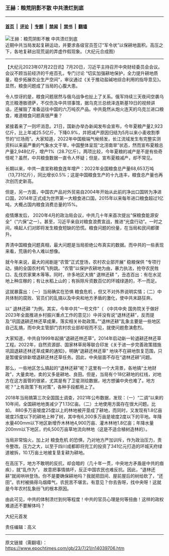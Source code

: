 ### 王赫：粮荒阴影不散 中共溃烂到底

---

#### [首页](../../../..?n14039706) &nbsp;|&nbsp; [评论](../../../../../epoch-comment?n14039706) &nbsp;|&nbsp; [专题](../../../../../epoch-special?n14039706) &nbsp;|&nbsp; [禁闻](../../../../../epoch-news?n14039706) &nbsp;|&nbsp; [禁书](../../../../../books?n14039706) &nbsp;|&nbsp; [翻墙](https://github.com/gfw-breaker/nogfw/blob/master/README.md?n14039706)


<div><img alt="王赫：粮荒阴影不散 中共溃烂到底" class="attachment-djy_600_400 size-djy_600_400 wp-post-image" src="https://i.epochtimes.com/assets/uploads/2022/04/id13687144-7ae9af2a64900e8228b398e3480ca6bc-600x400.jpg"/>
<div class="caption">
 近期中共当局发起复耕运动，并要求各级官员签订“军令状”以保耕地面积。高压之下，各地复耕出现荒诞的弄虚作假现象。（大纪元合成图）
</div></div><hr/><div class="post_content" id="artbody" itemprop="articleBody">
 <!-- article content begin -->
 <p>
  【大纪元2023年07月22日讯】7月20日，习近平主持召开中央财经委员会会议。会议不顾当前经济的千疮百孔，专门讨论 “切实加强耕地保护，全力提升耕地质量，稳步拓展农业生产空间”，审议通过《关于推动盐碱地综合利用的指导意见》。显然，粮食问题成了当局的心腹大患。
 </p>
 <p>
  令人惊讶的是，粮食问题居然与俄乌战争也扯上了关系。俄军持续三天夜间空袭乌克兰粮港敖德萨，不仅伤及中共领事馆，据乌克兰总统泽连斯基19日的视频讲话，还摧毁了准备运往中国的六万吨农产品。中共竟然从炮火连天的乌克兰进口粮食，难道粮食问题真很严重？
 </p>
 <p>
  紧接着来了一则坏消息。21日，国新办举办新闻发布会宣布，今年夏粮产量2,923亿斤，比上年减25.5亿斤，下降0.9%，并把减产原因归结为5月以来小麦收割季节的“烂场雨”。大家知道，2022年中国极端气候频发，长江流域发生有完整实测资料以来最严重的气象水文干旱，中国整体呈现“北涝南旱”状态，然而宣布夏粮总产量2,948亿斤，增产1%（28.7亿斤）。两项比较，今年夏粮的减产是不是有些奇怪呢？虽然，中共粮食数据一直令人怀疑；但是，宣布夏粮减产，却不常见。
 </p>
 <p>
  长期以来，中共一直宣称粮食连年增产：2022年全国粮食总产量68,653万吨（13,731亿斤），同比增长0.5%；这是中国粮食生产的十九连丰，粮食总产量也再次创历史新高。
 </p>
 <p>
  但是，另一方面，中国农产品对外贸易自2004年开始从此前的净出口国转为净进口国，2014年正式成为世界第一大粮食进口国，2015年以来每年进口粮食超过1亿吨，大概占国内粮食消费总量的15%。
 </p>
 <p>
  疫情爆发后， 2020年4月的政治局会议，中共几十年来首次提出“保粮食能源安全”（“六保”之一）。甚至，习近平亲自对粮食浪费宣战，推进“光盘行动”。一时之间，唤起人们对即将发生粮食短缺的恐慌。粮食问题的份量，在当局和民间都骤升。
 </p>
 <p>
  弄清中国粮食问题真相，最大问题是当局拒绝公布真实的数据。而中共的一些表现来看，荒唐的令人难以想像。
 </p>
 <p>
  就今年来说，最大的闹剧是“农管”正式登场，农村农业部开展“
  <ok href="https://www.epochtimes.com/gb/tag/%E7%A8%B3%E7%B2%AE%E4%BF%9D%E4%BE%9B.html">
   稳粮保供
  </ok>
  ”专项行动，搞的全国农村鸡飞狗跳。“农管”以保护农耕地为由，暴力执法，抢夺农民牲口、乱伐农家果木等等。同时，许多地区大搞“
  <ok href="https://www.epochtimes.com/gb/tag/%E9%80%80%E6%9E%97%E8%BF%98%E8%80%95.html">
   退林还耕
  </ok>
  ”，丑态百出：有在水泥地上种庄稼的；有让水稻上山的；有拆除斥资数百亿的环城绿道的，不一而足。
 </p>
 <p>
  这就暴露出：（一）当局确实在恐惧
  <ok href="https://www.epochtimes.com/gb/tag/%E7%B2%AE%E9%A3%9F%E5%8D%B1%E6%9C%BA.html">
   粮食危机
  </ok>
  ，但又不对外界说明实情；（二）中共体制的腐败、官员们的乱搞以及中央和地方矛盾的激化，使中共末路狂奔。
 </p>
 <p>
  以“
  <ok href="https://www.epochtimes.com/gb/tag/%E9%80%80%E6%9E%97%E8%BF%98%E8%80%95.html">
   退林还耕
  </ok>
  ”为例。其实，今年中共“一号文件”（ 《中共中央 国务院关于做好2023年全面推进乡村振兴重点工作的意见》）中并没有说“退林还耕”，反而提及“巩固退耕还林还草成果，落实相关补助政策。”“退林还耕”乱象主要是一些地区自己乱搞，而中央主管部门农村农业部却视而不见，就使问题愈演愈烈。
 </p>
 <p>
  大家知道，中共自1999年起搞“退耕还林还草”。2014年启动新一轮退耕还林还草工程。2022年，自然资源部、国家林草局等联合印发《关于进一步完善政策措施 巩固退耕还林还草成果的通知》，明确“退耕还林还草” 地块不在耕地恢复范围，只是暂缓安排新增退耕还林还草任务。因此，中央层面不存在“退林还耕”问题。
 </p>
 <p>
  那么，一些地区怎么搞起的“退林还耕”呢？这里有一个大背景，各地搞“土地财政”，大量卖地，卖的又多是耕地、良田。但是，当局有个18亿耕地的红线，对地方在这方面管的很紧，尤其是有了卫星测绘数据，地方想骗中央也难了。地方呢？“上有政策下有对策”，各种手段都用上了。
 </p>
 <p>
  2018年当局搞第三次全国国土调查，2021年公布数据，发现：（一）“二调”以来的10年间，全国耕地地类减少了1.13亿亩。（二）土地使用方面存在很大问题。比如， 880多万亩坡度25度以上的林地被开垦成了耕地，而同时，又发现有1.8亿亩坡度25度以下的耕地上种了树，其中有6,200多万亩是坡度2度以下的平地。年降水量400mm以下地区新增乔木林地4,900万亩、灌木林地1.8亿亩；年降水量200mm以下地区，约6,500万亩草地流向林地（这是不适合植树造林的）。
 </p>
 <p>
  当局非常恼火，加上对
  <ok href="https://www.epochtimes.com/gb/tag/%E7%B2%AE%E9%A3%9F%E5%8D%B1%E6%9C%BA.html">
   粮食危机
  </ok>
  的恐惧，乃对地方严加训斥，作为政治压力，责令整改。压力之大，以至于四川成都即将完工的投资了341亿元打造的环城天府绿道被拆，10.1万亩土地被复垦复耕为耕地。
 </p>
 <p>
  在高压下，地方不敢明的反抗，却会暗的（几十年一贯，中央地方矛盾是中共的痼疾），就“乱作为”， 故意把事情搞坏，反正中国农民也难反抗。因此，“退林还耕”就闹哄哄登场。你不是要确保耕地吗？我就把田间、屋前屋后的树给砍了，“还田”。农村被搞得乌烟瘴气，农民苦不堪言。有意见？你去告呀，找中央呀！这就是今年农村乱象纷飞的根本原因。
 </p>
 <p>
  由此可见，中共的体制溃烂到何等程度！中共的官员心理是何等扭曲！这样的政权难道还不要解体吗？
 </p>
 <p>
  大纪元首发
 </p>
 <p>
  责任编辑：高义
 </p>
 <!-- article content end -->
 <div id="below_article_ad">
 </div>
</div>


---

原文链接（需翻墙）：https://www.epochtimes.com/gb/23/7/21/n14039706.htm